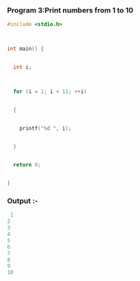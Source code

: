 ### Program 3:Print numbers from 1 to 10 

```C
#include <stdio.h>



int main() {


  int i;



  for (i = 1; i < 11; ++i)


  {


    printf("%d ", i);


  }


  return 0;


}
```

### Output :-
```C
 1
2
3
4
5
6
7
8
9
10
